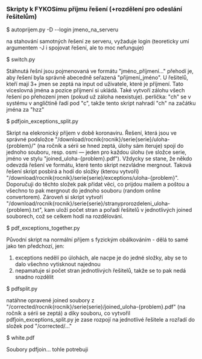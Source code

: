 ### Skripty k FYKOSímu příjmu řešení (+rozdělení pro odeslání řešitelům)

$ autoprijem.py -D --login jmeno_na_serveru

na stahování samotných řešení ze serveru, vyžaduje login
(teoreticky umí argumentem -J i spojovat řešení, ale to moc nefunguje)

$ switch.py 

Stáhnutá řešní jsou pojmenovaná ve formátu "jméno_příjmení..."
přehodí je, aby řešení byla správně abecedně seřazená "přijmení_jméno". U řešitelů, kteří mají 3+ jmen se zeptá na input od uživatele, které je příjmení.
Tato víceslovná jména a pozice přijmení si ukládá. 
Také vytvoří zálohu všech řešení po přehození jmen (pokud už záloha neexistuje).
perlička: "ch" se v systému v angličtině řadí pod "c", takže tento skript nahradí "ch" na začátku jména za "hzz"

$ pdfjoin_exceptions_split.py

Skript na elekronický příjem v době koronaviru. Řešení, která jsou ve správné podsložce "/download/rocnik{rocnik}/serie{serie}/uloha-{problem}/" (na ročník a sérii se hned zeptá, úlohy sám iteruje) spojí do jednoho souboru, resp. osmi — jeden pro každou úlohu (ve složce serie, jméno ve stylu "joined_uloha-{problem}.pdf").
Vždycky se stane, že někdo odevzdá řešení ve formátu, které tento skript nezvládne mergnout. Taková řešení skript posbírá a hodí do složky (kterou vytvoří) "/download/rocnik{rocnik}/serie{serie}/exceptions/uloha-{problem}". Doporučuji do těchto složek pak přidat věci, co prijdou mailem a poštou a všechno to pak mergnout do jednoho souboru (random online convertorem).
Zároveň si skript vytvoří "/download/rocnik{rocnik}/serie{serie}/stranyprorozdeleni_uloha-{problem}.txt", kam uloží počet stran a pořadí řešitelů v jednotlivých joined souborech, což se celkem hodí na rozdělování.

$ pdf_exceptions_together.py

Původní skript na normální příjem s fyzickým obálkováním - dělá to samé jako ten předchozí, jen:
1) exceptions nedělí po úlohách, ale nacpe je do jedné složky, aby se to dalo všechno vytisknout najednou
2) nepamatuje si počet stran jednotlivých řešitelů, takže se to pak nedá snadno rozdělit

$ pdfsplit.py

natáhne opravené joined soubory z "/corrected/rocnik{rocnik}/serie{serie}/joined_uloha-{problem}.pdf" (na ročník a sérii se zeptá) a díky souboru, co vytvořil pdfjoin_exceptions_split.py je zase rozpojí na jednotlivé řešitele a rozřadí do složek pod "/corrected/..."


$ white.pdf

Soubory pdfjoin... tohle potrebuji
